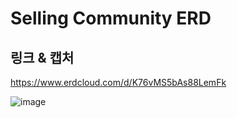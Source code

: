 
# Selling Community ERD


## 링크 & 캡처

https://www.erdcloud.com/d/K76vMS5bAs88LemFk

![image](https://github.com/user-attachments/assets/429430ee-c40b-453b-b067-64112c9a7c8b)
